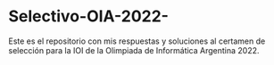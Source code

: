 # Selectivo-OIA-2022-
Este es el repositorio con mis respuestas y soluciones al certamen de selección para la IOI de la Olimpiada de Informática Argentina 2022.
